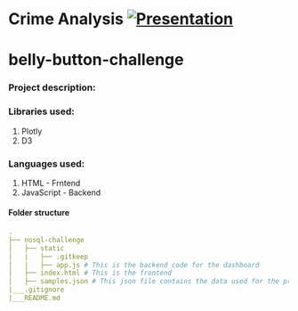 # Crime Analysis [![Presentation](https://img.shields.io/badge/Presentation-black?style=flat&logo=AT&T)](http://127.0.0.1:5500/index.html)
# belly-button-challenge
### Project description:


### Libraries used: 
1. Plotly
2. D3

### Languages used: 
1. HTML - Frntend
2. JavaScript - Backend

#### Folder structure
``` yml
.
├── nosql-challenge
│   ├── static    
│   |   ├── .gitkeep
│   |   ├── app.js # This is the backend code for the dashboard
│   ├── index.html # This is the frontend
│   ├── samples.json # This json file contains the data used for the project                              
|___.gitignore               
|___README.md
``` 


